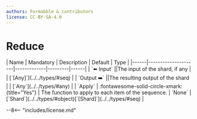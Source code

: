 ```yaml
---
authors: Formabble & contributors
license: CC-BY-SA-4.0
---
```



# Reduce

<div class="sh-parameters" markdown="1">
| Name | Mandatory | Description | Default | Type |
|------|---------------------|-------------|---------|------|
| `⬅️ Input` ||The input of the shard, if any | | [`[Any]`](../../types/#seq) |
| `Output ➡️` ||The resulting output of the shard | | [`Any`](../../types/#any) |
| `Apply` | :fontawesome-solid-circle-xmark:{title="Yes"}  | The function to apply to each item of the sequence. | `None` | [`Shard`](../../types/#object)[`[Shard]`](../../types/#seq) |

</div>



--8<-- "includes/license.md"

